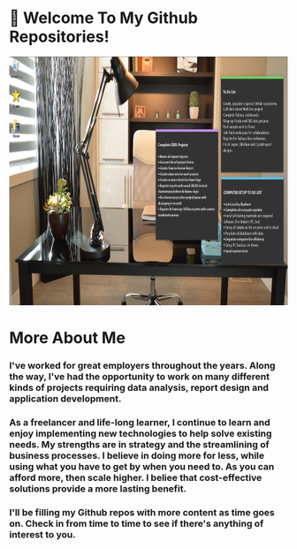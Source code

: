 # 👋 Welcome To My Github Repositories!
<img src="/assets/images/officework.jpg" width="1000" height="450" />

# More About Me
### I've worked for great employers throughout the years. Along the way, I've had the opportunity to work on many different kinds of projects requiring data analysis, report design and application development.

### As a freelancer and life-long learner, I continue to learn and enjoy implementing new technologies to help solve existing needs. My strengths are in strategy and the streamlining of business processes. I believe in doing more for less, while using what you have to get by when you need to. As you can afford more, then scale higher. I beliee that cost-effective solutions provide a more lasting benefit. 

### I'll be filling my Github repos with more content as time goes on. Check in from time to time to see if there's anything of interest to you.







<!--
**curtild/curtild** is a ✨ _special_ ✨ repository because its `README.md` (this file) appears on your GitHub profile.

Here are some ideas to get you started:

- 🔭 I’m currently working on ...
- 🌱 I’m currently learning ...
- 👯 I’m looking to collaborate on ...
- 🤔 I’m looking for help with ...
- 💬 Ask me about ...
- 📫 How to reach me: ...
- 😄 Pronouns: ...
- ⚡ Fun fact: ...
-->
